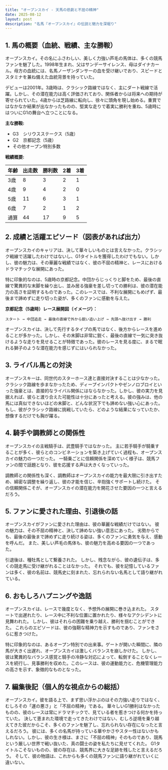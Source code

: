 ```yaml
---
title: "オープンスカイ - 天馬の悲劇と不屈の精神"
date: 2025-08-12
layout: post
description: "名馬『オープンスカイ』の伝説と魅力を深堀り"
---
```


## 1. 馬の概要（血統、戦績、主な勝鞍）

オープンスカイ。その名にふさわしい、美しく力強い芦毛の馬体は、多くの競馬ファンを魅了した。1998年生まれ、父はサンデーサイレンス、母はダイナカール。母方の血統には、名馬ノーザンダンサーの血を受け継いでおり、スピードとスタミナを兼ね備えた血統背景を持っていた。  

デビューは2001年。3歳時は、クラシック路線ではなく、主にダート戦線で活躍。しかし、その潜在能力は高く評価されており、関係者からは将来への期待が寄せられていた。4歳からは芝路線に転向し、徐々に頭角を現し始める。重賞ではなかなか結果が出なかったものの、堅実な走りで着実に勝利を重ね、5歳時にはついにG1の舞台へ立つことになる。

**主な勝鞍:**

* G3　シリウスステークス（5歳）
* G2　京都記念（5歳）
* その他オープン特別多数


**戦績概要:**

| 年齢 | 出走数 | 勝利数 | 2着 | 3着 |
|---|---|---|---|---|
| 3歳 | 8 | 3 | 2 | 1 |
| 4歳 | 9 | 4 | 2 | 0 |
| 5歳 | 11 | 6 | 3 | 1 |
| 6歳 | 7 | 2 | 1 | 2 |
| 通算 | 44 | 17 | 9 | 5 |


## 2. 成績と活躍エピソード（図表があれば出力）

オープンスカイのキャリアは、決して華々しいものとは言えなかった。クラシック戦線で活躍したわけではないし、G1タイトルを獲得したわけでもない。しかし、彼の魅力は、その華麗な戦績ではなく、彼の不屈の精神と、レースにおけるドラマチックな展開にあった。

特に印象的なのは、5歳時の京都記念。中団からじっくりと脚をため、最後の直線で驚異的な末脚を繰り出し、並み居る強豪を差し切っての勝利は、彼の潜在能力の高さを証明するものであった。このレースでは、不利な展開にもめげず、最後まで諦めずに走り切った姿が、多くのファンに感動を与えた。

**京都記念（5歳時）レース展開図（イメージ）：**

```
スタート → 中団追走 → 最後の直線で外から鋭い追い上げ → 先頭へ抜け出す → 勝利
```

オープンスカイは、決して先行するタイプの馬ではなく、後方からレースを進めることが多かった。しかし、その末脚は非常に鋭く、最後の直線で一気に突き抜けるような走りを見せることが特徴であった。彼のレースを見る度に、まるで眠れる獅子のような潜在能力を感じずにはいられなかった。


## 3. ライバル馬との対決

オープンスキーは、同世代のスターホース達と直接対決することは少なかった。クラシック路線を歩まなかったため、ディープインパクトやゼンノロブロイといった強豪とは、直接的なライバル関係にはならなかった。しかし、彼の実力を見据えれば、彼らと渡り合えた可能性は十分にあったと考える。彼の強みは、他の馬には真似できないほどの末脚と、どんな状況下でも諦めない強い心にあった。もし、彼がクラシック路線に挑戦していたら、どのような結果になっていたか、想像するだけでも胸が躍る。


## 4. 騎手や調教師との関係性

オープンスカイの主戦騎手は、武豊騎手ではなかった。  主に若手騎手が騎乗することが多く、彼らとのコンビネーションを築き上げていく過程も、オープンスカイの魅力の一つだった。  一騎乗ごとに信頼関係を深めていく様子は、競馬ファンの間で話題となり、彼を応援する声は大きくなっていった。

調教師との関係性も深く、調教師はオープンスカイの能力を最大限に引き出すため、綿密な調整を繰り返し、彼の才能を信じ、辛抱強くサポートし続けた。  その信頼関係こそが、オープンスカイの潜在能力を開花させた要因の一つと言えるだろう。


## 5. ファンに愛された理由、引退後の話

オープンスカイがファンに愛された理由は、彼の華麗な戦績だけではない。  彼の魅力は、その不屈の精神と、決して諦めない強い意志にあった。  劣勢からでも、最後の最後まで諦めずに走り続ける姿は、多くのファンに勇気を与え、感動を呼んだ。  また、美しい芦毛の馬体も、彼の魅力を高める要因の一つであった。

引退後は、種牡馬として繋養された。  しかし、残念ながら、彼の遺伝子は、多くの競走馬に受け継がれることはなかった。  それでも、彼を記憶しているファンは多く、彼の名前は、競馬史に刻まれた、忘れられない名馬として語り継がれている。


## 6. おもしろハプニングや逸話

オープンスカイは、レースで幾度となく、予想外の展開に巻き込まれた。  スタートで出遅れたり、レース中に不利な位置に置かれたり、様々なアクシデントに見舞われた。  しかし、彼はそれらの困難を乗り越え、勝利を掴むことができた。  これらのエピソードは、彼の強靭な精神力を示すものであり、ファンをさらに惹きつけた。

特に印象的なのは、あるオープン特別での出来事。ゲートが開いた瞬間に、隣の馬が大きく出遅れ、オープンスカイは激しくバランスを崩しかけた。  しかし、彼は驚異的なバランス感覚と騎手の冷静な対応によって、転倒することなくレースを続行し、見事勝利を収めた。このレースは、彼の運動能力と、危機管理能力の高さを示す、象徴的なものとなった。


## 7. 編集後記（個人的な視点からの総括）

オープンスカイ。彼を語る上で、まず思い浮かぶのはその力強い走りではなく、むしろその「運の悪さ」と「不屈の精神」である。  華々しいG1勝利はなかったものの、彼のレースは常にドラマチックで、見ている者を惹きつける何かを持っていた。  決して恵まれた環境で走ってきたわけではない、むしろ逆境を乗り越えてきた彼だからこそ、多くのファンを魅了し、忘れられない存在になったと言えるだろう。  彼には、多くの名馬が持っている華やかさやスター性はないかもしれない。しかし、彼の生き様は、まさに「不屈の精神」そのものであり、競馬という厳しい世界で戦い抜いた、真の闘士の姿を私たちに見せてくれた。  G1タイトルこそないものの、彼の存在は、競馬界に大きな足跡を残したと言えるだろう。  そして、彼の物語は、これからも多くの競馬ファンに語り継がれていくに違いない。
